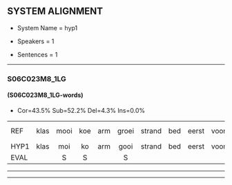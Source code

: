 
## SYSTEM ALIGNMENT

- System Name = hyp1

- Speakers = 1

- Sentences = 1

---

### S06C023M8_1LG

#### (S06C023M8_1LG-words)

- Cor=43.5%	Sub=52.2%	Del=4.3%	Ins=0.0%

|  |  |  |  |  |  |  |  |  |  |  |  |  |  |  |  |  |  |  |  |  |  |  |  |  |  |  |  |  |  |  |  |  |  |  |  |  |  |  |  |  |  |  |  |  |  |  |
|:--- |:---:|:---:|:---:|:---:|:---:|:---:|:---:|:---:|:---:|:---:|:---:|:---:|:---:|:---:|:---:|:---:|:---:|:---:|:---:|:---:|:---:|:---:|:---:|:---:|:---:|:---:|:---:|:---:|:---:|:---:|:---:|:---:|:---:|:---:|:---:|:---:|:---:|:---:|:---:|:---:|:---:|:---:|:---:|:---:|:---:|:---:|
| REF | klas | mooi | koe | arm | groei | strand | bed | eerst | voor | *(draait) | draai | *(saai) | * | * | herfst | duur | straat | leeuw | clown | hoek | krant | hout | vriend | gauw | chips | * | groen | feest | reis | jas | huis | paard | vijf | muts | nieuw | kind | bang | oog | zacht | schoen | plas | neus | knoop | * | * | plank |
| HYP1 | klas | moi | ko | arm | gooi | strand | bed | eerst | voor |  | drit | dri | si | ssi | herfst | kuur | straat | leuw | kom | hook | krant | out | vriend | gouw | ships | groea | groen | feest | res | jas | hu | hart | vijf | muts | nieuw | kind | wang | och | zacht | schoen | plas |  | nus | knop | pla | kplank |
| EVAL |  | S | S |  | S |  |  |  |  | D | S | S | S | S |  | S |  | S | S | S |  | S |  | S | S | S |  |  | S |  | S | S |  |  |  |  | S | S |  |  |  | D | S | S | S | S |
---

---
